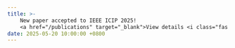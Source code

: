 ```yaml
---
title: >-
    New paper accepted to IEEE ICIP 2025! 
    <a href="/publications" target="_blank">View details <i class="fas fa-angle-double-right"></i></a>
date: 2025-05-20 10:00:00 +0800
---
```

